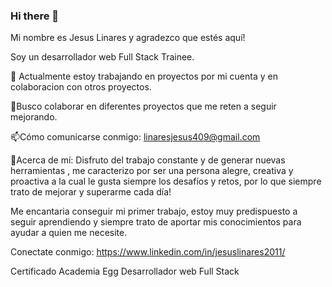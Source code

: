 ### Hi there 👋
Mi nombre es Jesus Linares y agradezco que estés aquí!

Soy un desarrollador web Full Stack Trainee.

🔭 Actualmente estoy trabajando en proyectos por mi cuenta y en colaboracion con otros proyectos.

👯Busco colaborar en diferentes proyectos que me reten a seguir mejorando.

📫Cómo comunicarse conmigo: linaresjesus409@gmail.com

🙈Acerca de mí: Disfruto del trabajo constante y de generar nuevas herramientas , me caracterizo por ser una persona alegre, creativa y proactiva a la cual le gusta siempre los desafíos y retos, por lo que siempre trato de mejorar y superarme cada día!

Me encantaria conseguir mi primer trabajo, estoy muy predispuesto a seguir aprendiendo y siempre trato de aportar mis conocimientos para ayudar a quien me necesite.

Conectate conmigo: https://www.linkedin.com/in/jesuslinares2011/

Certificado Academia Egg Desarrollador web Full Stack


